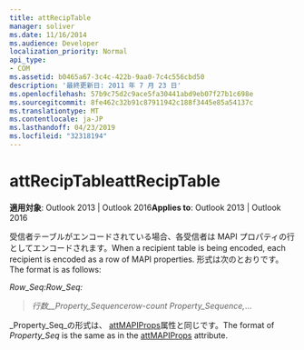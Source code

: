 ```yaml
---
title: attRecipTable
manager: soliver
ms.date: 11/16/2014
ms.audience: Developer
localization_priority: Normal
api_type:
- COM
ms.assetid: b0465a67-3c4c-422b-9aa0-7c4c556cbd50
description: '最終更新日: 2011 年 7 月 23 日'
ms.openlocfilehash: 57b9c75d2c9ace5fa30441abd9eb07f27b1c698e
ms.sourcegitcommit: 8fe462c32b91c87911942c188f3445e85a54137c
ms.translationtype: MT
ms.contentlocale: ja-JP
ms.lasthandoff: 04/23/2019
ms.locfileid: "32318194"
---
```

# <a name="attreciptable"></a><span data-ttu-id="9f314-103">attRecipTable</span><span class="sxs-lookup"><span data-stu-id="9f314-103">attRecipTable</span></span>

<span data-ttu-id="9f314-104">**適用対象**: Outlook 2013 | Outlook 2016</span><span class="sxs-lookup"><span data-stu-id="9f314-104">**Applies to**: Outlook 2013 | Outlook 2016</span></span> 
  
<span data-ttu-id="9f314-105">受信者テーブルがエンコードされている場合、各受信者は MAPI プロパティの行としてエンコードされます。</span><span class="sxs-lookup"><span data-stu-id="9f314-105">When a recipient table is being encoded, each recipient is encoded as a row of MAPI properties.</span></span> <span data-ttu-id="9f314-106">形式は次のとおりです。</span><span class="sxs-lookup"><span data-stu-id="9f314-106">The format is as follows:</span></span> 
  
<span data-ttu-id="9f314-107">_Row_Seq:_</span><span class="sxs-lookup"><span data-stu-id="9f314-107">_Row_Seq:_</span></span>
  
>  <span data-ttu-id="9f314-108">_行数__Property_Sequence_</span><span class="sxs-lookup"><span data-stu-id="9f314-108">_row-count_ _Property_Sequence,_...</span></span> 
    
<span data-ttu-id="9f314-109">_Property_Seq_の形式は、 [attMAPIProps](attmapiprops.md)属性と同じです。</span><span class="sxs-lookup"><span data-stu-id="9f314-109">The format of  _Property_Seq_ is the same as in the [attMAPIProps](attmapiprops.md) attribute.</span></span> 
    

